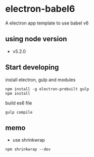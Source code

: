# electron-babel6
A electron app template to use babel v6

## using node version
- v5.2.0

## Start developing
install electron, gulp and modules

```
npm install -g electron-prebuilt gulp
npm install
```

build es6 file
```
gulp compile
```

## memo
- use shrinkwrap
```
npm shrinkwrap --dev
```

